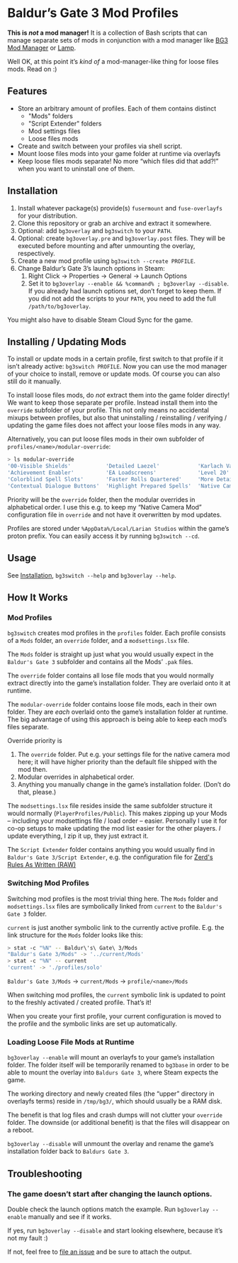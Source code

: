 # Baldur’s Gate 3 Mod Profiles

**This is _not_ a mod manager!** It is a collection of Bash scripts that can
manage separate sets of mods in conjunction with a mod manager like
[BG3 Mod Manager](https://github.com/LaughingLeader/BG3ModManager) or
[Lamp](https://github.com/CHollingworth/Lamp).

Well OK, at this point it’s _kind of_ a mod-manager-like thing for loose files 
mods. Read on :)

## Features

* Store an arbitrary amount of profiles. Each of them contains distinct
    * "Mods" folders
    * "Script Extender" folders
    * Mod settings files
    * Loose files mods
* Create and switch between your profiles via shell script.
* Mount loose files mods into your game folder at runtime via overlayfs
* Keep loose files mods separate! No more “which files did that add⁈” when you 
  want to uninstall one of them.

## Installation

1. Install whatever package(s) provide(s) `fusermount` and `fuse-overlayfs` for
    your distribution.
2. Clone this repository or grab an archive and extract it somewhere.
3. Optional: add `bg3overlay` and `bg3switch` to your `PATH`.
4. Optional: create `bg3overlay.pre` and `bg3overlay.post` files. They will be
    executed before mounting and after unmounting the overlay, respectively.
5. Create a new mod profile using `bg3switch --create PROFILE`.
6. Change Baldur’s Gate 3’s launch options in Steam:
    1. Right Click → Properties → General → Launch Options
    2. Set it to `bg3overlay --enable && %command% ; bg3overlay --disable`. If
        you already had launch options set, don’t forget to keep them. If you
        did not add the scripts to your `PATH`, you need to add the full
        `/path/to/bg3overlay`.

You might also have to disable Steam Cloud Sync for the game.

## Installing / Updating Mods

To install or update mods in a certain profile, first switch to that profile if
it isn’t already active: `bg3switch PROFILE`. Now you can use the mod manager of
your choice to install, remove or update mods. Of course you can also still do
it manually.

To install loose files mods, do _not_ extract them into the game folder
directly! We want to keep those separate per profile. Instead install them into
the `override` subfolder of your profile. This not only means no accidental
mixups between profiles, but also that uninstalling / reinstalling / verifying
/ updating the game files does not affect your loose files mods in any way.

Alternatively, you can put loose files mods in their own subfolder of 
`profiles/<name>/modular-override`:

```bash
> ls modular-override
'00-Visible Shields'           'Detailed Laezel'            'Karlach Vanilla Scars'  'Native Mod Loader'  'Shart Scars'
'Achievement Enabler'          'EA Loadscreens'             'Level 20'               'No Abs'
'Colorblind Spell Slots'       'Faster Rolls Quartered'     'More Detailed Halsin'    OIO
'Contextual Dialogue Buttons'  'Highlight Prepared Spells'  'Native Camera Tweaks'   'Script Extender'
```

Priority will be the `override` folder, then the modular overrides in 
alphabetical order. I use this e.g. to keep my “Native Camera Mod” configuration 
file in `override` and not have it overwritten by mod updates.

Profiles are stored under `%AppData%/Local/Larian Studios` within the game’s
proton prefix. You can easily access it by running `bg3switch --cd`.

## Usage

See [Installation](#installation), `bg3switch --help` and `bg3overlay --help`.

## How It Works

### Mod Profiles

`bg3switch` creates mod profiles in the `profiles` folder. Each profile consists 
of a `Mods` folder, an `override` folder, and a `modsettings.lsx` file.

The `Mods` folder is straight up just what you would usually expect in the 
`Baldur's Gate 3` subfolder and contains all the Mods’ `.pak` files.

The `override` folder contains all lose file mods that you would normally 
extract directly into the game’s installation folder. They are overlaid onto it 
at runtime.

The `modular-override` folder contains loose file mods, each in their own 
folder. They are _each_ overlaid onto the game’s installation folder at runtime. 
The big advantage of using this approach is being able to keep each mod’s files 
separate.

Override priority is

1. The `override` folder. Put e.g. your settings file for the native camera mod 
   here; it will have higher priority than the default file shipped with the mod 
   then.
2. Modular overrides in alphabetical order.
3. Anything you manually change in the game’s installation folder. (Don’t do 
   that, please.)

The `modsettings.lsx` file resides inside the same subfolder structure it would 
normally (`PlayerProfiles/Public`). This makes zipping up your Mods – including 
your modsettings file / load order – easier. Personally I use it for co-op 
setups to make updating the mod list easier for the other players. _I_ update 
everything, I zip it up, they just extract it.

The `Script Extender` folder contains anything you would usually find in 
`Baldur's Gate 3/Script Extender`, e.g. the configuration file for [Zerd's Rules 
As Written (RAW)](https://www.nexusmods.com/baldursgate3/mods/1329)

### Switching Mod Profiles

Switching mod profiles is the most trivial thing here. The `Mods` folder and 
`modsettings.lsx` files are symbolically linked from `current` to the `Baldur's 
Gate 3` folder.

`current` is just another symbolic link to the currently active profile. E.g. 
the link structure for the `Mods` folder looks like this:

```bash
> stat -c "%N" -- Baldur\'s\ Gate\ 3/Mods
"Baldur's Gate 3/Mods" -> '../current/Mods'
> stat -c "%N" -- current 
'current' -> './profiles/solo'
```

`Baldur's Gate 3/Mods` → `current/Mods` → `profile/<name>/Mods`

When switching mod profiles, the `current` symbolic link is updated to point to 
the freshly activated / created profile. That’s it!

When you create your first profile, your current configuration is moved to the 
profile and the symbolic links are set up automatically.

### Loading Loose File Mods at Runtime

`bg3overlay --enable` will mount an overlayfs to your game’s installation 
folder. The folder itself will be temporarily renamed to `bg3base` in order to 
be able to mount the overlay into `Baldurs Gate 3`, where Steam expects the 
game.

The working directory and newly created files (the “upper” directory in 
overlayfs terms) reside in `/tmp/bg3/`, which should usually be a RAM disk.

The benefit is that log files and crash dumps will not clutter your `override` 
folder. The downside (or additional benefit) is that the files will disappear on 
a reboot.

`bg3overlay --disable` will unmount the overlay and rename the game’s 
installation folder back to `Baldurs Gate 3`.

## Troubleshooting

### The game doesn’t start after changing the launch options.

Double check the launch options match the example. Run `bg3overlay --enable`
manually and see if it works.

If yes, run `bg3overlay --disable` and start looking elsewhere, because it’s not
my fault :)

If not, feel free to [file an 
issue](https://github.com/alterNERDtive/bg3-mod-profiles/issues) and be
sure to attach the output.
